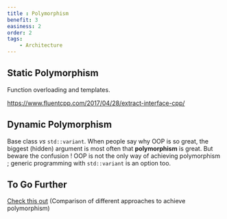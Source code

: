 ```yaml
---
title : Polymorphism
benefit: 3
easiness: 2
order: 2
tags:
    - Architecture
---
```


## Static Polymorphism

Function overloading and templates.

https://www.fluentcpp.com/2017/04/28/extract-interface-cpp/

## Dynamic Polymorphism

Base class *vs* ```std::variant```. When people say why OOP is so great, the biggest (hidden) argument is most often that **polymorphism** is great. But beware the confusion ! OOP is not the only way of achieving polymorphism ; generic programming with ```std::variant``` is an option too.

## To Go Further

[Check this out](https://www.youtube.com/watch?v=fwXaRH5ffJM) (Comparison of different approaches to achieve polymorphism)